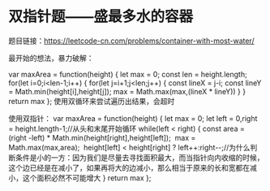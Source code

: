 <!--
 * @Author: ChenPeng
 * @LastEditors: ChenPeng
 * @LastEditTime: 2021-08-29 21:15:16
-->

# 双指针题——盛最多水的容器

题目链接：https://leetcode-cn.com/problems/container-with-most-water/

最开始的想法，暴力破解：

var maxArea = function(height) {
let max = 0;
const len = height.length;
for(let i=0;i<len-1;i++) {
for(let j=i+1;j<len;j++) {
const lineX = j-i;
const lineY = Math.min(height[i],height[j]);
max = Math.max(max,(lineX \* lineY))
}
}
return max
};
使用双循环来尝试遍历出结果，会超时

使用双指针：
var maxArea = function(height) {
let max = 0;
let left = 0,right = height.length-1;//从头和末尾开始循环
while(left < right) {
​ const area = (right -left) \* Math.min(height[right],height[left]);
​ max = Math.max(max,area);
​ height[left] < height[right] ? left++:right--;//为什么判断条件是小的一方：因为我们是尽量去寻找面积最大，而当指针向内收缩的时候，这个边已经是在减小了，如果再将大的边减小，那么相当于原来的长和宽都在减小，这个面积必然不可能增大
}
return max
};
